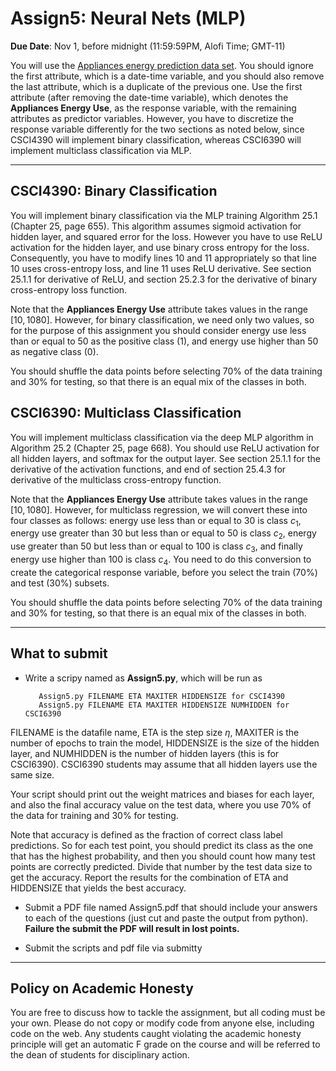 <!--
.. title: CSCI4390-6390 Assign5
.. slug: dm_assign5
.. date: 2020-10-23 20:23:01 UTC-04:00
.. tags: 
.. category: 
.. link: 
.. description: 
.. has_math: True
.. type: text
-->

# Assign5: Neural Nets (MLP)

**Due Date**: Nov 1, before midnight (11:59:59PM, Alofi Time; GMT-11)


You will use the 
[Appliances energy prediction data set](https://archive.ics.uci.edu/ml/datasets/Appliances+energy+prediction#).
You should ignore the first attribute, which is a date-time variable,
and you should also remove the last attribute, which is a duplicate of
the previous one. Use the first attribute (after removing the
date-time variable), which denotes the
**Appliances Energy Use**, as the response variable, with the remaining
attributes as predictor variables. However, you have to discretize the
response variable differently for the two sections as noted below, since
CSCI4390 will implement binary classification, whereas CSCI6390
will implement multiclass classification via MLP.


---

## CSCI4390: Binary Classification

You will implement binary classification via the MLP training 
Algorithm 25.1 (Chapter 25, page 655). 
This algorithm assumes sigmoid activation for hidden layer, and squared
error for the loss. However you have to use ReLU activation for the
hidden layer, and use binary cross entropy for the loss.
Consequently, you have to modify lines 10 and 11 appropriately so that
line 10 uses cross-entropy loss, and line 11 uses ReLU derivative.
See section 25.1.1 for derivative of ReLU, and section 25.2.3 for the
derivative of binary cross-entropy loss function.

Note that the **Appliances Energy Use** attribute takes values in the
range $[10,1080]$. However, for binary classification, we need only two
values, so for the purpose of this assignment you should consider energy
use less than or equal to 50 as the positive class (1), and energy use
higher than 50 as negative class (0). 

You should shuffle the data points before selecting 70% of the data
training and 30% for testing, so that there is an equal mix of the
classes in both.

## CSCI6390: Multiclass Classification

You will implement multiclass classification via the deep MLP algorithm in
Algorithm 25.2 (Chapter 25, page 668). You should use ReLU activation
for all hidden layers, and softmax for the output layer. See section
25.1.1 for the derivative of the activation functions, and end of section
25.4.3 for derivative of the multiclass cross-entropy function.

Note that the **Appliances Energy Use** attribute takes values in the
range $[10,1080]$. However, for multiclass regression, we will convert
these into four classes as follows: energy use less than or equal to 30
is class $c_1$, energy use greater than 30 but less than or equal to 50
is class $c_2$, energy use greater than 50 but less than or equal to 100
is class $c_3$, and finally energy use higher than 100 is class $c_4$.
You need to do this conversion to create the categorical response
variable, before you select the train (70%) and test (30%) subsets.

You should shuffle the data points before selecting 70% of the data
training and 30% for testing, so that there is an equal mix of the
classes in both.

---

## What to submit

* Write a scripy named as **Assign5.py**, which will be run as 
      
         Assign5.py FILENAME ETA MAXITER HIDDENSIZE for CSCI4390
         Assign5.py FILENAME ETA MAXITER HIDDENSIZE NUMHIDDEN for CSCI6390

 FILENAME is the datafile name,  ETA is the
 step size $\eta$, 
 MAXITER is the number of epochs to train the model, HIDDENSIZE is the
 size of the hidden layer, and NUMHIDDEN is the number of hidden layers
 (this is for CSCI6390). CSCI6390 students may assume that all hidden
 layers use the same size.
 
Your script should print out the weight matrices and biases for each
layer, and also the final
accuracy value on the test data, where you use 70% of the data for
training and 30% for testing.

Note that accuracy is defined as the fraction of correct class label
predictions. So for each test point, you should predict its class as the
one that has the highest probability, and then you should count how many
test points are correctly predicted. Divide that number by the test data
size to get the accuracy. Report the
results for the combination of ETA and HIDDENSIZE that yields the best
accuracy.

* Submit a PDF file named Assign5.pdf that should include your answers
 to each of the questions (just cut and paste the output from python).
 **Failure the submit the PDF will result in lost points.** 

* Submit the scripts and pdf file via submitty

---

## Policy on Academic Honesty

You are free to discuss how to tackle the assignment, but all coding
must be your own. Please do not copy or modify code from anyone else,
including code on the web. Any students caught violating the academic
honesty principle will get an automatic F grade on the course and will
be referred to the dean of students for disciplinary action.

